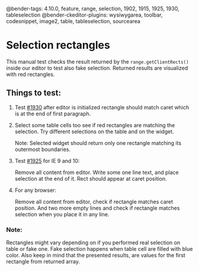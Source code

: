 @bender-tags: 4.10.0, feature, range, selection, 1902, 1915, 1925, 1930, tableselection
@bender-ckeditor-plugins: wysiwygarea, toolbar, codesnippet, image2, table, tableselection, sourcearea

# Selection rectangles

This manual test checks the result returned by the `range.getClientRects()` inside our editor to test also fake selection. Returned results are visualized with red rectangles.

## Things to test:

1. Test [#1930](https://github.com/ckeditor/ckeditor-dev/issues/1930) after editor is initialized rectangle should match caret which is at the end of first paragraph.

1. Select some table cells too see if red rectangles are matching the selection. Try different selections on the table and on the widget.

	Note: Selected widget should return only one rectangle matching its outermost boundaries.

1. Test [#1925](https://github.com/ckeditor/ckeditor-dev/issues/1925) for IE 9 and 10:

	Remove all content from editor. Write some one line text, and place selection at the end of it. Rect should appear at caret position.

1. For any browser:

	Remove all content from editor, check if rectangle matches caret position. And two more empty lines and check if rectangle matches selection when you place it in any line.

### Note:

Rectangles might vary depending on if you performed real selection on table or fake one. Fake selection happens when table cell are filled with blue color. Also keep in mind that the presented results, are values for the first rectangle from returned array.
